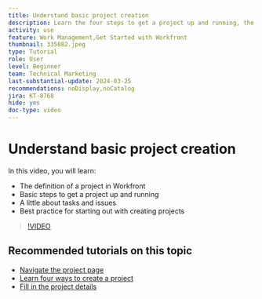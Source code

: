 ```yaml
---
title: Understand basic project creation
description: Learn the four steps to get a project up and running, the definition of a project, and the three most common ways of creating a project.
activity: use
feature: Work Management,Get Started with Workfront
thumbnail: 335082.jpeg
type: Tutorial
role: User
level: Beginner
team: Technical Marketing
last-substantial-update: 2024-03-25
recommendations: noDisplay,noCatalog
jira: KT-8768
hide: yes
doc-type: video
---
```

# Understand basic project creation

In this video, you will learn:

* The definition of a project in Workfront
* Basic steps to get a project up and running
* A little about tasks and issues
* Best practice for starting out with creating projects

>[!VIDEO](https://video.tv.adobe.com/v/335082/?quality=12&learn=on)

## Recommended tutorials on this topic

* [Navigate the project page](/help/manage-work/projects/navigate-the-project-page.md)
* [Learn four ways to create a project](/help/manage-work/projects/understand-other-ways-to-create-projects.md)
* [Fill in the project details](/help/manage-work/projects/fill-in-the-project-details.md)

